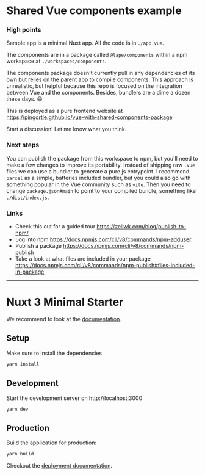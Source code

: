 # Shared Vue components example

### High points

Sample app is a minimal Nuxt app. All the code is in `./app.vue`.

The components are in a package called `@lape/components` within a npm
workspace at `./workspaces/components`.

The components package doesn't currently pull in any dependencies of its own
but relies on the parent app to compile components. This approach is
unrealistic, but helpful because this repo is focused on the integration
between Vue and the components. Besides, bundlers are a dime a dozen these
days. 😄

This is deployed as a pure frontend website at https://pingortle.github.io/vue-with-shared-components-package

Start a discussion! Let me know what you think.

### Next steps

You can publish the package from this workspace to npm, but you'll need to make
a few changes to improve its portability. Instead of shipping raw `.vue` files
we can use a bundler to generate a pure js entrypoint. I recommend `parcel` as
a simple, batteries included bundler, but you could also go with something
popular in the Vue community such as `vite`. Then you need to change
`package.json#main` to point to your compiled bundle, something like
`./dist/index.js`.

### Links

- Check this out for a guided tour https://zellwk.com/blog/publish-to-npm/
- Log into npm https://docs.npmjs.com/cli/v8/commands/npm-adduser
- Publish a package https://docs.npmjs.com/cli/v8/commands/npm-publish
- Take a look at what files are included in your package https://docs.npmjs.com/cli/v8/commands/npm-publish#files-included-in-package

---

# Nuxt 3 Minimal Starter

We recommend to look at the [documentation](https://v3.nuxtjs.org).

## Setup

Make sure to install the dependencies

```bash
yarn install
```

## Development

Start the development server on http://localhost:3000

```bash
yarn dev
```

## Production

Build the application for production:

```bash
yarn build
```

Checkout the [deployment documentation](https://v3.nuxtjs.org/docs/deployment).
